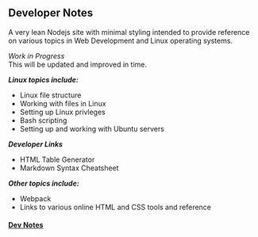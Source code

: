 ## Developer Notes

A very lean Nodejs site with minimal styling intended to provide reference on various topics in Web Development and Linux operating systems.

*Work in Progress*  
This will be updated and improved in time.

**_Linux topics include:_**
* Linux file structure
* Working with files in Linux
* Setting up Linux privleges
* Bash scripting
* Setting up and working with Ubuntu servers

**_Developer Links_**
* HTML Table Generator
* Markdown Syntax Cheatsheet

**_Other topics include:_**
* Webpack
* Links to various online HTML and CSS tools and reference

#### [Dev Notes](https://developer-notes.herokuapp.com/)
